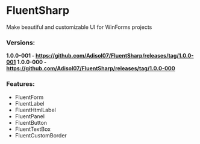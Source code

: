 # FluentSharp
Make beautiful and customizable UI for WinForms projects

### Versions:
**1.0.0-001 - https://github.com/Adisol07/FluentSharp/releases/tag/1.0.0-001**
**1.0.0-000 - https://github.com/Adisol07/FluentSharp/releases/tag/1.0.0-000**

### Features:
- FluentForm
- FluentLabel
- FluentHtmlLabel
- FluentPanel
- FluentButton
- FluentTextBox
- FluentCustomBorder
